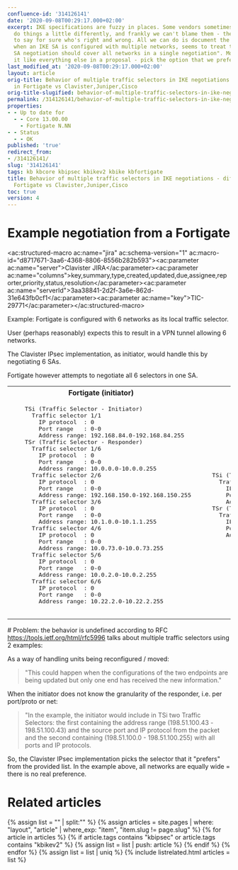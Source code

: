 ```yaml
---
confluence-id: '314126141'
date: '2020-09-08T00:29:17.000+02:00'
excerpt: IKE specifications are fuzzy in places. Some vendors sometimes choose to
  do things a little differently, and frankly we can't blame them - there's no way
  to say for sure who's right and wrong. All we can do is document the differences.Fortigate,
  when an IKE SA is configured with multiple networks, seems to treat them like "this
  SA negotiation should cover all networks in a single negotiation". Most others treat
  it like everything else in a proposal - pick the option that we prefer.
last_modified_at: '2020-09-08T00:29:17.000+02:00'
layout: article
orig-title: Behavior of multiple traffic selectors in IKE negotiations - differences
  in Fortigate vs Clavister,Juniper,Cisco
orig-title-slugified: behavior-of-multiple-traffic-selectors-in-ike-negotiations---differences-in-fortigate-vs-clavister-juniper-cisco
permalink: /314126141/behavior-of-multiple-traffic-selectors-in-ike-negotiations---differences-in-fortigate-vs-clavister-juniper-cisco
properties:
- - Up to date for
  - - Core 13.00.00
    - Fortigate N.NN
- - Status
  - - OK
published: 'true'
redirect_from:
- /314126141/
slug: '314126141'
tags: kb kbcore kbipsec kbikev2 kbike kbfortigate
title: Behavior of multiple traffic selectors in IKE negotiations - differences in
  Fortigate vs Clavister,Juniper,Cisco
toc: true
version: 4
---
```


# Example negotiation from a Fortigate
<ac:structured-macro ac:name="jira" ac:schema-version="1" ac:macro-id="d8717671-3aa6-4368-8806-8556b282b593"><ac:parameter ac:name="server">Clavister JIRA</ac:parameter><ac:parameter ac:name="columns">key,summary,type,created,updated,due,assignee,reporter,priority,status,resolution</ac:parameter><ac:parameter ac:name="serverId">3aa38841-2d2f-3a6e-862d-31e643fb0cf1</ac:parameter><ac:parameter ac:name="key">TIC-29771</ac:parameter></ac:structured-macro>

Example: Fortigate is configured with 6 networks as its local traffic selector.

User (perhaps reasonably) expects this to result in a VPN tunnel allowing 6 networks.

The Clavister IPsec implementation, as initiator, would handle this by negotiating 6 SAs.

Fortigate however attempts to negotiate all 6 selectors in one SA.

<table class="wrapped"><colgroup> <col/> <col/> </colgroup><tbody><tr><th>Fortigate (initiator)</th><th>Clavister (responder)</th></tr><tr><td><pre>    TSi (Traffic Selector - Initiator)
      Traffic selector 1/1
        IP protocol  : 0
        Port range   : 0-0
        Address range: 192.168.84.0-192.168.84.255
    TSr (Traffic Selector - Responder)
      Traffic selector 1/6
        IP protocol  : 0
        Port range   : 0-0
        Address range: 10.0.0.0-10.0.0.255
      Traffic selector 2/6
        IP protocol  : 0
        Port range   : 0-0
        Address range: 192.168.150.0-192.168.150.255
      Traffic selector 3/6
        IP protocol  : 0
        Port range   : 0-0
        Address range: 10.1.0.0-10.1.1.255
      Traffic selector 4/6
        IP protocol  : 0
        Port range   : 0-0
        Address range: 10.0.73.0-10.0.73.255
      Traffic selector 5/6
        IP protocol  : 0
        Port range   : 0-0
        Address range: 10.0.2.0-10.0.2.255
      Traffic selector 6/6
        IP protocol  : 0
        Port range   : 0-0
        Address range: 10.22.2.0-10.22.2.255
              </pre></td><td><pre>    TSi (Traffic Selector - Initiator)
      Traffic selector 1/1
        IP protocol  : 0
        Port range   : 0-0
        Address range: 192.168.84.0-192.168.84.255
    TSr (Traffic Selector - Responder)
      Traffic selector 1/1
        IP protocol  : 0
        Port range   : 0-0
        Address range: 10.0.2.0-10.0.2.255
            </pre></td></tr></tbody></table># Problem: the behavior is undefined according to RFC
<a href="https://tools.ietf.org/html/rfc5996">https://tools.ietf.org/html/rfc5996</a> talks about multiple traffic selectors using 2 examples:

As a way of handling units being reconfigured / moved:

<blockquote>"This could happen when the configurations of the two endpoints are being updated but only one end has received the new information."

</blockquote>When the initiator does not know the granularity of the responder, i.e. per port/proto or net:

<blockquote>"In the example, the initiator would include in TSi two Traffic Selectors: the first containing the address range (198.51.100.43 - 198.51.100.43) and the source port and IP protocol from the packet and the second containing (198.51.100.0 - 198.51.100.255) with all ports and IP protocols.

</blockquote>So, the Clavister IPsec implementation picks the selector that it "prefers" from the provided list. In the example above, all networks are equally wide = there is no real preference.




# Related articles
{% assign list = "" | split:"" %}
{% assign articles = site.pages | where: "layout", "article" | where_exp: "item", "item.slug != page.slug" %}
{% for article in articles %}
{% if article.tags contains "kbipsec" or article.tags contains "kbikev2" %}
{% assign list = list | push: article %}
{% endif %}
{% endfor %}
{% assign list = list | uniq %}
{% include listrelated.html articles = list %}